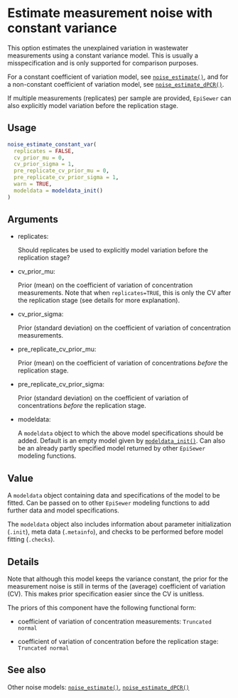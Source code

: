 # Estimate measurement noise with constant variance

This option estimates the unexplained variation in wastewater
measurements using a constant variance model. This is usually a
misspecification and is only supported for comparison purposes.

For a constant coefficient of variation model, see
[`noise_estimate()`](https://adrian-lison.github.io/EpiSewer/reference/noise_estimate.md),
and for a non-constant coefficient of variation model, see
[`noise_estimate_dPCR()`](https://adrian-lison.github.io/EpiSewer/reference/noise_estimate_dPCR.md).

If multiple measurements (replicates) per sample are provided,
`EpiSewer` can also explicitly model variation before the replication
stage.

## Usage

``` r
noise_estimate_constant_var(
  replicates = FALSE,
  cv_prior_mu = 0,
  cv_prior_sigma = 1,
  pre_replicate_cv_prior_mu = 0,
  pre_replicate_cv_prior_sigma = 1,
  warn = TRUE,
  modeldata = modeldata_init()
)
```

## Arguments

- replicates:

  Should replicates be used to explicitly model variation before the
  replication stage?

- cv_prior_mu:

  Prior (mean) on the coefficient of variation of concentration
  measurements. Note that when `replicates=TRUE`, this is only the CV
  after the replication stage (see details for more explanation).

- cv_prior_sigma:

  Prior (standard deviation) on the coefficient of variation of
  concentration measurements.

- pre_replicate_cv_prior_mu:

  Prior (mean) on the coefficient of variation of concentrations
  *before* the replication stage.

- pre_replicate_cv_prior_sigma:

  Prior (standard deviation) on the coefficient of variation of
  concentrations *before* the replication stage.

- modeldata:

  A `modeldata` object to which the above model specifications should be
  added. Default is an empty model given by
  [`modeldata_init()`](https://adrian-lison.github.io/EpiSewer/reference/modeldata_init.md).
  Can also be an already partly specified model returned by other
  `EpiSewer` modeling functions.

## Value

A `modeldata` object containing data and specifications of the model to
be fitted. Can be passed on to other `EpiSewer` modeling functions to
add further data and model specifications.

The `modeldata` object also includes information about parameter
initialization (`.init`), meta data (`.metainfo`), and checks to be
performed before model fitting (`.checks`).

## Details

Note that although this model keeps the variance constant, the prior for
the measurement noise is still in terms of the (average) coefficient of
variation (CV). This makes prior specification easier since the CV is
unitless.

The priors of this component have the following functional form:

- coefficient of variation of concentration measurements:
  `Truncated normal`

- coefficient of variation of concentration before the replication
  stage: `Truncated normal`

## See also

Other noise models:
[`noise_estimate()`](https://adrian-lison.github.io/EpiSewer/reference/noise_estimate.md),
[`noise_estimate_dPCR()`](https://adrian-lison.github.io/EpiSewer/reference/noise_estimate_dPCR.md)
